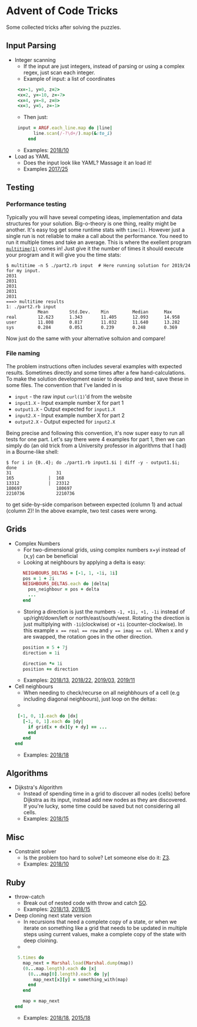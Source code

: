 # Advent of Code Tricks
Some collected tricks after solving the puzzles.

## Input Parsing
* Integer scanning
  * If the input are just integers, instead of parsing or using a complex regex, just scan each integer.
  * Example of input: a list of coordinates
   ```ruby
    <x=-1, y=0, z=2>
    <x=2, y=-10, z=-7>
    <x=4, y=-8, z=8>
    <x=3, y=5, z=-1>
   ```
  * Then just:
   ```ruby
    input = ARGF.each_line.map do |line|
		  line.scan(/-?\d+/).map(&:to_i)
		end
   ```
  * Examples: [2018/10](2018/10/part1.rb)
* Load as YAML
  * Does the input look like YAML? Massage it an load it!
  * Examples [2017/25](https://www.reddit.com/r/adventofcode/comments/7lzo3l/comment/drqk1wu/)

## Testing
### Performance testing
Typically you will have seveal competing ideas, implementation and data structures for your solution. Big-o-theory is one thing, reality might be another. It's easy tog get some runtime stats with `time(1)`. However just a single run is not reliable to make a call about the performance. You need to run it multiple times and take an average. This is where the exellent program [`multitime(1)`](https://tratt.net/laurie/src/multitime/) comes in! Just give it the number of times it should execute your program and it will give you the time stats:

```console
$ multitime -n 5 ./part2.rb input  # Here running solution for 2019/24 for my input.
2031
2031
2031
2031
2031
===> multitime results
1: ./part2.rb input
            Mean        Std.Dev.    Min         Median      Max
real        12.623      1.343       11.405      12.093      14.958
user        11.808      0.817       11.032      11.640      13.282
sys         0.284       0.051       0.239       0.248       0.369
```

Now just do the same with your alternative soltuion and compare!

### File naming
The problem instructions often includes several examples with expected results. Sometimes directly and some times after a few hand-calculations. To make the solution development easier to develop and test, save these in some files. The convention that I've landed in is
* `input` - the raw input `curl(1)`'d from the website
* `input1.X` - Input example number X for part 1
* `output1.X` - Output expected for `input1.X`
* `input2.X` - Input example number X for part 2
* `output2.X` - Output expected for `input2.X`

Being precise and following this convention, it's now super easy to run all tests for one part. Let's say there were 4 examples for part 1, then we can simply do (an old trick from a University professor in algorithms that I had) in a Bourne-like shell:
```console
$ for i in {0..4}; do ./part1.rb input1.$i | diff -y - output1.$i; done
31                 31
165             |  168
13312           |  23312
180697             180697
2210736            2210736
```

to get side-by-side comparison between expected (column 1) and actual (column 2)! In the above example, two test cases were wrong.

## Grids
* Complex Numbers
  * For two-dimensional grids, using complex numbers x+yi instead of (x,y) can be beneficial
  * Looking at neighbours by applying a delta is easy:
   ```ruby
      NEIGHBOURS_DELTAS = [-1, 1, -1i, 1i]
      pos = 1 + 2i
      NEIGHBOURS_DELTAS.each do |delta|
        pos_neighbour = pos + delta
        ...
      end
   ```
  * Storing a direction is just the numbers `-1, +1i, +1, -1i` instead of up/right/down/left or north/east/south/west. Rotating the direction is just multiplying with `-1i`(clockwise) or `+1i` (counter-clockwise). In this example `x == real == row` and `y == imag == col`. When x and y are swapped, the rotation goes in the other direction.
   ```ruby
      position = 5 + 7j
      direction = 1i

      direction *= 1i
      position += direction
   ```
  * Examples: [2018/13](2018/13/part1_complex.rb), [2018/22](2018/22/), [2019/03](2019/03/part1_complex.rb), [2019/11](2019/11/part1.rb)
* Cell neighbours
  * When needing to check/recurse on all neighbhours of a cell (e.g including diagonal neighbours), just loop on the deltas:
  *
   ```ruby
    [-1, 0, 1].each do |dx|
      [-1, 0, 1].each do |dy|
        if grid[x + dx][y + dy] == ...
        end
      end
   end
   ```
  * Examples: [2018/18](2018/18/lib.rb)



## Algorithms
* Dijkstra's Algorithm
  * Instead of spending time in a grid to discover all nodes (cells) before Dijkstra as its input, instead add new nodes as they are discovered. If you're lucky, some time could be saved but not considering all cells.
  * Examples: [2018/15](2018/15/game.rb)


## Misc
* Constraint solver
  * Is the problem too hard to solve? Let someone else do it: [Z3](https://github.com/Z3Prover/Z3).
  * Examples: [2018/10](2018/23/part2.rb)

## Ruby
* throw-catch
  * Break out of nested code with throw and catch [SO](https://stackoverflow.com/a/3716921/265508).
  * Examples: [2018/13](2018/13/part1.rb), [2018/15](2018/15/game.rb)
* Deep cloning next state version
  * In recursions that need a complete copy of a state, or when we iterate on something like a grid that needs to be updated in multiple steps using current values, make a complete copy of the state with deep cloining.
  *
   ```ruby
    5.times do
      map_next = Marshal.load(Marshal.dump(map))
      (0...map.length).each do |x|
        (0...map[0].length).each do |y|
          map_next[x][y] = something_with(map)
        end
      end

      map = map_next
  end
   ```
  * Examples: [2018/18](2018/18), [2015/18](2015/18/part1.rb)

